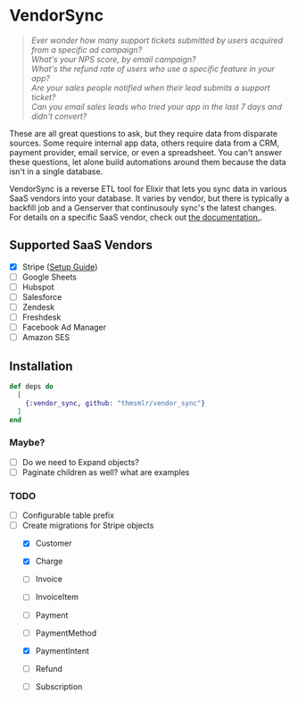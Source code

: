 # VendorSync

> _Ever wonder how many support tickets submitted by users acquired from a specific ad campaign?_ <br/>
> _What's your NPS score, by email campaign?_ <br/>
> _What's the refund rate of users who use a specific feature in your app?_ <br/>
> _Are your sales people notified when their lead submits a support ticket?_ <br/>
> _Can you email sales leads who tried your app in the last 7 days and didn't convert?_ 

These are all great questions to ask, but they require data from disparate sources.
Some require internal app data, others require data from a CRM, payment provider, email service, or even a spreadsheet.
You can't answer these questions, let alone build automations around them because the data isn't in a single database.

VendorSync is a reverse ETL tool for Elixir that lets you sync data in various SaaS vendors into your database. 
It varies by vendor, but there is typically a backfill job and a Genserver that continusouly sync's the latest changes.
For details on a specific SaaS vendor, check out [the documentation.](#).

## Supported SaaS Vendors

- [x] Stripe ([Setup Guide](./lib/stripe/stripe.ex))
- [ ] Google Sheets
- [ ] Hubspot
- [ ] Salesforce
- [ ] Zendesk
- [ ] Freshdesk
- [ ] Facebook Ad Manager
- [ ] Amazon SES

## Installation

```elixir
def deps do
  [
    {:vendor_sync, github: "thmsmlr/vendor_sync"}
  ]
end
```

### Maybe?

- [ ] Do we need to Expand objects?
- [ ] Paginate children as well? what are examples

### TODO

- [ ] Configurable table prefix
- [ ] Create migrations for Stripe objects
  - [x] Customer
  - [x] Charge
  - [ ] Invoice
  - [ ] InvoiceItem
  - [ ] Payment
  - [ ] PaymentMethod
  - [x] PaymentIntent
  - [ ] Refund
  - [ ] Subscription

